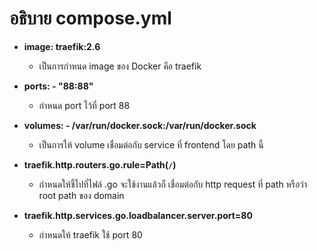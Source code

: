 # อธิบาย compose.yml

- **image: traefik:2.6**

    - เป็นการกำหนด image ของ Docker คือ traefik

- **ports: - "88:88"**
 
    - กำหนด port ไว้ที่ port 88

- **volumes: - /var/run/docker.sock:/var/run/docker.sock**

    - เป็นการให้ volume เชื่อมต่อกับ service ที่ frontend โดย path นี้
    
- **traefik.http.routers.go.rule=Path(`/`)**

    - กำหนดให้ชี้ไปที่ไฟล์ .go จะใช้งานแล้วก็ เชื่อมต่อกับ http request ที่ path หรือว่า root path ของ domain

- **traefik.http.services.go.loadbalancer.server.port=80**

    - กำหนดให้ traefik ใช้ port 80

